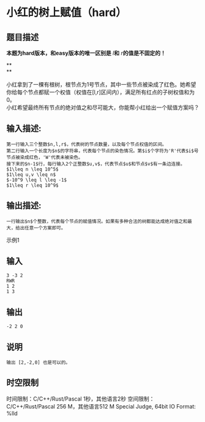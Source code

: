 # 小红的树上赋值（hard）

## 题目描述

**本题为hard版本，和easy版本的唯一区别是** $l$**和** $r$**的值是不固定的！**

**  
**

小红拿到了一棵有根树，根节点为1号节点，其中一些节点被染成了红色。她希望你给每个节点都赋一个权值（权值在[l,r]区间内），满足所有红点的子树权值和为0。  
小红希望最终所有节点的绝对值之和尽可能大，你能帮小红给出一个赋值方案吗？

## 输入描述:
    
    
    第一行输入三个整数$n,l,r$，代表树的节点数量，以及每个节点权值的区间。  
    第二行输入一个长度为$n$的字符串，代表每个节点的染色情况。第$i$个字符为'R'代表$i$号节点被染成红色，'W'代表未被染色。  
    接下来的$n-1$行，每行输入2个正整数$u,v$，代表节点$u$和节点$v$有一条边连接。  
    $1\leq n \leq 10^5$  
    $1\leq u,v \leq n$  
    $-10^9 \leq l \leq -1$   
    $1\leq r \leq 10^9$

## 输出描述:
    
    
    一行输出$n$个整数，代表每个节点的赋值情况。如果有多种合法的树都能达成绝对值之和最大，给出任意一个方案即可。

示例1 

## 输入
    
    
    3 -3 2
    RWR
    1 2
    1 3

## 输出
    
    
    -2 2 0

## 说明
    
    
    输出 [2,-2,0] 也是可以的。


## 时空限制

时间限制：C/C++/Rust/Pascal 1秒，其他语言2秒
空间限制：C/C++/Rust/Pascal 256 M，其他语言512 M
Special Judge, 64bit IO Format: %lld
